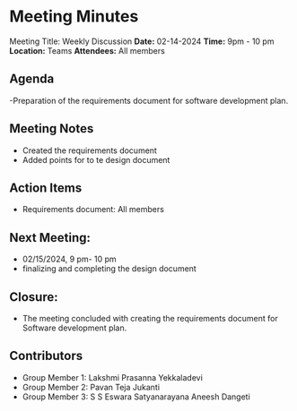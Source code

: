 # Meeting Minutes
Meeting Title: Weekly Discussion
**Date:**  02-14-2024
**Time:** 9pm - 10 pm
**Location:** Teams
**Attendees:** All members
## Agenda
-Preparation of the requirements document for software development plan.
## Meeting Notes
- Created the requirements document
- Added points for to te design document
## Action Items
* Requirements document: All members
## Next Meeting:
- 02/15/2024, 9 pm- 10 pm
- finalizing and completing the design document
## Closure:
- The meeting concluded with creating the requirements document for Software development plan.

## Contributors
* Group Member 1: Lakshmi Prasanna Yekkaladevi
* Group Member 2: Pavan Teja Jukanti
* Group Member 3: S S Eswara Satyanarayana Aneesh Dangeti




